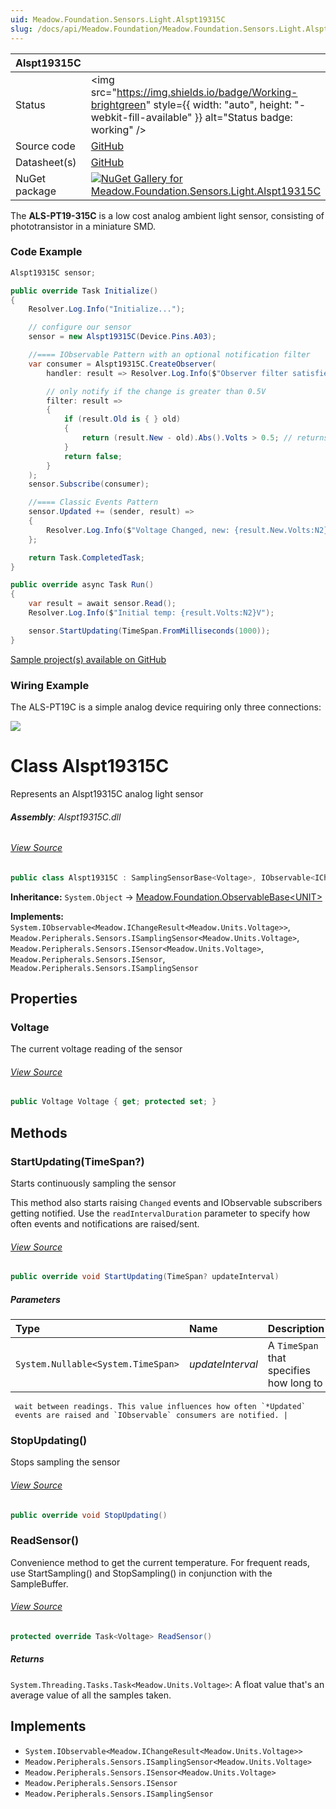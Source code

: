 ```yaml
---
uid: Meadow.Foundation.Sensors.Light.Alspt19315C
slug: /docs/api/Meadow.Foundation/Meadow.Foundation.Sensors.Light.Alspt19315C
---
```


| Alspt19315C | |
|--------|--------|
| Status | <img src="https://img.shields.io/badge/Working-brightgreen" style={{ width: "auto", height: "-webkit-fill-available" }} alt="Status badge: working" /> |
| Source code | [GitHub](https://github.com/WildernessLabs/Meadow.Foundation/tree/main/Source/Meadow.Foundation.Peripherals/Sensors.Light.Alspt19315C) |
| Datasheet(s) | [GitHub](https://github.com/WildernessLabs/Meadow.Foundation/tree/main/Source/Meadow.Foundation.Peripherals/Sensors.Light.Alspt19315C/Datasheet) |
| NuGet package | <a href="https://www.nuget.org/packages/Meadow.Foundation.Sensors.Light.Alspt19315C/" target="_blank"><img src="https://img.shields.io/nuget/v/Meadow.Foundation.Sensors.Light.Alspt19315C.svg?label=Meadow.Foundation.Sensors.Light.Alspt19315C" alt="NuGet Gallery for Meadow.Foundation.Sensors.Light.Alspt19315C" /></a> |

The **ALS-PT19-315C** is a low cost analog ambient light sensor, consisting of phototransistor in a miniature SMD.

### Code Example

```csharp
Alspt19315C sensor;

public override Task Initialize()
{
    Resolver.Log.Info("Initialize...");

    // configure our sensor
    sensor = new Alspt19315C(Device.Pins.A03);

    //==== IObservable Pattern with an optional notification filter
    var consumer = Alspt19315C.CreateObserver(
        handler: result => Resolver.Log.Info($"Observer filter satisfied: {result.New.Volts:N2}V, old: {result.Old?.Volts:N2}V"),

        // only notify if the change is greater than 0.5V
        filter: result =>
        {
            if (result.Old is { } old)
            {
                return (result.New - old).Abs().Volts > 0.5; // returns true if > 0.5V change.
            }
            return false;
        }
    );
    sensor.Subscribe(consumer);

    //==== Classic Events Pattern
    sensor.Updated += (sender, result) =>
    {
        Resolver.Log.Info($"Voltage Changed, new: {result.New.Volts:N2}V, old: {result.Old?.Volts:N2}V");
    };

    return Task.CompletedTask;
}

public override async Task Run()
{
    var result = await sensor.Read();
    Resolver.Log.Info($"Initial temp: {result.Volts:N2}V");

    sensor.StartUpdating(TimeSpan.FromMilliseconds(1000));
}

```

[Sample project(s) available on GitHub](https://github.com/WildernessLabs/Meadow.Foundation/tree/main/Source/Meadow.Foundation.Peripherals/Sensors.Light.Alspt19315C/Samples/Alspt19315C_Sample)

### Wiring Example

The ALS-PT19C is a simple analog device requiring only three connections:

<img src="/API_Assets/Meadow.Foundation.Sensors.Light.Alspt19315C/Alspt19315C_Fritzing.svg" />

# Class Alspt19315C
Represents an Alspt19315C analog light sensor

###### **Assembly**: Alspt19315C.dll
###### [View Source](https://github.com/WildernessLabs/Meadow.Foundation/blob/main/Source/Meadow.Foundation.Peripherals/Sensors.Light.Alspt19315C/Driver/Alspt19315C.cs#L11)
```csharp title="Declaration"
public class Alspt19315C : SamplingSensorBase<Voltage>, IObservable<IChangeResult<Voltage>>, ISamplingSensor<Voltage>, ISensor<Voltage>, ISensor, ISamplingSensor
```
**Inheritance:** `System.Object` -> [Meadow.Foundation.ObservableBase&lt;UNIT&gt;](../SamplingSensorBase`UNIT`)

**Implements:**  
`System.IObservable<Meadow.IChangeResult<Meadow.Units.Voltage>>`, `Meadow.Peripherals.Sensors.ISamplingSensor<Meadow.Units.Voltage>`, `Meadow.Peripherals.Sensors.ISensor<Meadow.Units.Voltage>`, `Meadow.Peripherals.Sensors.ISensor`, `Meadow.Peripherals.Sensors.ISamplingSensor`

## Properties
### Voltage
The current voltage reading of the sensor
###### [View Source](https://github.com/WildernessLabs/Meadow.Foundation/blob/main/Source/Meadow.Foundation.Peripherals/Sensors.Light.Alspt19315C/Driver/Alspt19315C.cs#L21)
```csharp title="Declaration"
public Voltage Voltage { get; protected set; }
```
## Methods
### StartUpdating(TimeSpan?)
Starts continuously sampling the sensor

This method also starts raising `Changed` events and IObservable
subscribers getting notified. Use the `readIntervalDuration` parameter
to specify how often events and notifications are raised/sent.
###### [View Source](https://github.com/WildernessLabs/Meadow.Foundation/blob/main/Source/Meadow.Foundation.Peripherals/Sensors.Light.Alspt19315C/Driver/Alspt19315C.cs#L70)
```csharp title="Declaration"
public override void StartUpdating(TimeSpan? updateInterval)
```

##### Parameters

| Type | Name | Description |
|:--- |:--- |:--- |
| `System.Nullable<System.TimeSpan>` | *updateInterval* | A `TimeSpan` that specifies how long to
     wait between readings. This value influences how often `*Updated`
     events are raised and `IObservable` consumers are notified. |

### StopUpdating()
Stops sampling the sensor
###### [View Source](https://github.com/WildernessLabs/Meadow.Foundation/blob/main/Source/Meadow.Foundation.Peripherals/Sensors.Light.Alspt19315C/Driver/Alspt19315C.cs#L83)
```csharp title="Declaration"
public override void StopUpdating()
```
### ReadSensor()
Convenience method to get the current temperature. For frequent reads, use
StartSampling() and StopSampling() in conjunction with the SampleBuffer.
###### [View Source](https://github.com/WildernessLabs/Meadow.Foundation/blob/main/Source/Meadow.Foundation.Peripherals/Sensors.Light.Alspt19315C/Driver/Alspt19315C.cs#L98)
```csharp title="Declaration"
protected override Task<Voltage> ReadSensor()
```

##### Returns

`System.Threading.Tasks.Task<Meadow.Units.Voltage>`: A float value that's an average value of all the samples taken.
## Implements

* `System.IObservable<Meadow.IChangeResult<Meadow.Units.Voltage>>`
* `Meadow.Peripherals.Sensors.ISamplingSensor<Meadow.Units.Voltage>`
* `Meadow.Peripherals.Sensors.ISensor<Meadow.Units.Voltage>`
* `Meadow.Peripherals.Sensors.ISensor`
* `Meadow.Peripherals.Sensors.ISamplingSensor`
